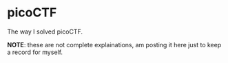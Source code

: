 # picoCTF
The way I solved picoCTF.

**NOTE**: these are not complete explainations, am posting it here just to keep a record for myself.
